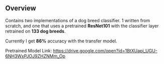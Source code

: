 ## Overview

Contains two implementations of a dog breed classifier. 1 written from scratch, 
and one that uses a pretrained **ResNet101** with the classifier layer retrained 
on **133 dog breeds**.

Currently I get **86%** accuracy with the transfer model.

Pretrained Model Link: https://drive.google.com/open?id=1BtXUapi_UGU-6NH3WxPJOJ9ZHZNMm_Op